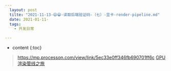 ```yaml
---
  layout: post
  tilte: "2021-11-13-😄😁-读取后端验证码-（七）-显卡-render-pipeline.md"
  date: 2021-01-11-
  tags: 
    - 开发日常

---
```



* content
{:toc}




> https://mp.processon.com/view/link/5ec33e0ff346fb690701ff6c
[GPU渲染管线之旅](https://www.zhihu.com/column/c_1265245746099941376)
